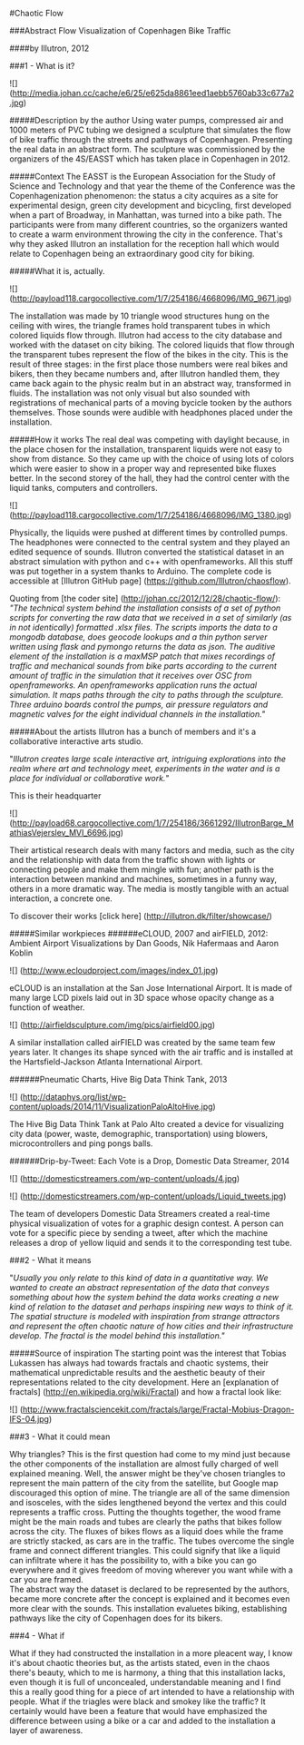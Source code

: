 #Chaotic Flow

###Abstract Flow Visualization of Copenhagen Bike Traffic

####by Illutron, 2012


###1 - What is it?

![] (http://media.johan.cc/cache/e6/25/e625da8861eed1aebb5760ab33c677a2.jpg)

#####Description by the author
Using water pumps, compressed air and 1000 meters of PVC tubing we designed a sculpture that simulates the flow of bike traffic through the streets and pathways of Copenhagen. Presenting the real data in an abstract form.
The sculpture was commissioned by the organizers of the 4S/EASST which has taken place in Copenhagen in 2012.

#####Context
The EASST is the European Association for the Study of Science and Technology and that year the theme of the Conference was the Copenhagenization phenomenon: the status a city acquires as a site for experimental design, green city development and bicycling, first developed when a part of Broadway, in Manhattan, was turned into a bike path.
The participants were from many different countries, so the organizers wanted to create a warm environment throwing the city in the conference. That's why they asked Illutron an installation for the reception hall which would relate to Copenhagen being an extraordinary good city for biking.

#####What it is, actually.

![] (http://payload118.cargocollective.com/1/7/254186/4668096/IMG_9671.jpg)

The installation was made by 10 triangle wood structures hung on the ceiling with wires, the triangle frames hold transparent tubes in which colored liquids flow through.
Illutron had access to the city database and worked with the dataset on city biking.
The colored liquids that flow through the transparent tubes represent the flow of the bikes in the city. This is the result of three stages: in the first place those numbers were real bikes and bikers, then they became numbers and, after Illutron handled them, they came back again to the physic realm but in an abstract way, transformed in fluids.
The installation was not only visual but also sounded with registrations of mechanical parts of a moving bycicle tooken by the authors themselves. Those sounds were audible with headphones placed under the installation.

#####How it works
The real deal was competing with daylight because, in the place chosen for the installation, transparent liquids were not easy to show from distance.
So they came up with the choice of using lots of colors which were easier to show in a proper way and represented bike fluxes better.
In the second storey of the hall, they had the control center with the liquid tanks, computers and controllers.

![] (http://payload118.cargocollective.com/1/7/254186/4668096/IMG_1380.jpg)

Physically, the liquids were pushed at different times by controlled pumps.
The headphones were connected to the central system and they played an edited sequence of sounds.
Illutron converted the statistical dataset in an abstract simulation with python and c++ with openframeworks.
All this stuff was put together in a system thanks to Arduino. The complete code is accessible at [Illutron GitHub page] (https://github.com/Illutron/chaosflow).

Quoting from [the coder site] (http://johan.cc/2012/12/28/chaotic-flow/):
_"The technical system behind the installation consists of a set of python scripts for converting the raw data that we received in a set of similarly (as in not identically) formatted .xlsx files. The scripts imports the data to a mongodb database, does geocode lookups and a thin python server written using flask and pymongo returns the data as json. The auditive element of the installation is a maxMSP patch that mixes recordings of traffic and mechanical sounds from bike parts according to the current amount of traffic in the simulation that it receives over OSC from openframeworks. An openframeworks application runs the actual simulation. It maps paths through the city to paths through the sculpture. Three arduino boards control the pumps, air pressure regulators and magnetic valves for the eight individual channels in the installation."_

#####About the artists
Illutron has a bunch of members and it's a collaborative interactive arts studio.

"_Illutron creates large scale interactive art, intriguing explorations into the realm where art and technology meet,
experiments in the water and is a place for individual or collaborative work._"

This is their headquarter

![] (http://payload68.cargocollective.com/1/7/254186/3661292/IllutronBarge_MathiasVejerslev_MVI_6696.jpg)

Their artistical research deals with many factors and media, such as the city and the relationship with data from the
traffic shown with lights or connecting people and make them mingle with fun; another path is the interaction between
mankind and machines, sometimes in a funny way, others in a more dramatic way. The media is mostly tangible with an
actual interaction, a concrete one.

To discover their works [click here] (http://illutron.dk/filter/showcase/)

#####Similar workpieces
######eCLOUD, 2007 and airFIELD, 2012: Ambient Airport Visualizations by Dan Goods, Nik Hafermaas and Aaron Koblin

![] (http://www.ecloudproject.com/images/index_01.jpg)

eCLOUD is an installation at the San Jose International Airport. It is made of many large LCD pixels laid out in 3D space whose opacity change as a function of weather.

![] (http://airfieldsculpture.com/img/pics/airfield00.jpg)

A similar installation called airFIELD was created by the same team few years later. It changes its shape synced with the air traffic and is installed at the Hartsfield-Jackson Atlanta International Airport.

######Pneumatic Charts, Hive Big Data Think Tank, 2013

![] (http://dataphys.org/list/wp-content/uploads/2014/11/VisualizationPaloAltoHive.jpg)

The Hive Big Data Think Tank at Palo Alto created a device for visualizing city data (power, waste,
demographic, transportation) using blowers, microcontrollers and ping pongs balls.

######Drip-by-Tweet: Each Vote is a Drop, Domestic Data Streamer, 2014

![] (http://domesticstreamers.com/wp-content/uploads/4.jpg)

![] (http://domesticstreamers.com/wp-content/uploads/Liquid_tweets.jpg)

The team of developers Domestic Data Streamers created a real-time physical visualization of votes for a graphic design contest. A person can vote for a specific piece by sending a tweet, after which the machine releases a drop of yellow liquid and sends it to the corresponding test tube.


###2 - What it means

"_Usually you only relate to this kind of data in a quantitative way. We wanted to create an abstract representation
of the data that conveys something about how the system behind the data works creating a new kind of relation to
the dataset and perhaps inspiring new ways to think of it.
The spatial structure is modeled with inspiration from strange attractors and represent the often chaotic nature
of how cities and their infrastructure develop. The fractal is the model behind this installation."_

#####Source of inspiration
The starting point was the interest that Tobias Lukassen has always had towards fractals and chaotic systems, their
mathematical unpredictable results and the aesthetic beauty of their representations related to the city development.
Here an [explanation of fractals] (http://en.wikipedia.org/wiki/Fractal) and how a fractal look like:

![] (http://www.fractalsciencekit.com/fractals/large/Fractal-Mobius-Dragon-IFS-04.jpg)


###3 - What it could mean

Why triangles? This is the first question had come to my mind just because the other components of the installation are almost fully charged of well explained meaning. Well, the answer might be they've chosen triangles to represent the main pattern of the city from the satellite, but Google map discouraged this option of mine. The triangle are all of the same dimension and isosceles, with the sides lengthened beyond the vertex and this could represents a traffic cross. Putting the thoughts together, the wood frame might be the main roads and tubes are clearly the paths that bikes follow across the city. The fluxes of bikes flows as a liquid does while the frame are strictly stacked, as cars are in the traffic. The tubes overcome the single frame and connect different triangles. This could signify that like a liquid can infiltrate where it has the possibility to, with a bike you can go everywhere and it gives freedom of moving wherever you want while with a car you are framed.  
The abstract way the dataset is declared to be represented by the authors, became more concrete after the concept is explained and it becomes even more clear with the sounds. This installation evaluetes biking, establishing pathways like the city of Copenhagen does for its bikers.


###4 - What if

What if they had constructed the installation in a more pleacent way, I know it's about chaotic theories but, as the artists stated, even in the chaos there's beauty, which to me is harmony, a thing that this installation lacks, even though it is full of unconcealed, understandable meaning and I find this a really good thing for a piece of art intended to have a relationship with people.
What if the triagles were black and smokey like the traffic? It certainly would have been a feature that would have emphasized the difference between using a bike or a car and added to the installation a layer of awareness. 
